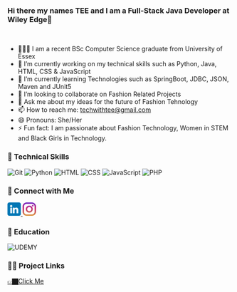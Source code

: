 ### Hi there my names TEE and I am a Full-Stack Java Developer at Wiley Edge👋

<br>

- 👩🏿‍💻 I am a recent BSc Computer Science graduate from  University of Essex
- 🔭 I’m currently working on my technical skills such as Python, Java, HTML, CSS & JavaScript
- 🌱 I’m currently learning Technologies such as SpringBoot, JDBC, JSON,  Maven and JUnit5
- 👯 I’m looking to collaborate on Fashion Related Projects
- 💬 Ask me about my ideas for the future of Fashion Tehnology 
- 📫 How to reach me: techwithtee@gmail.com
- 😄 Pronouns: She/Her
- ⚡ Fun fact: I am passionate about Fashion Technology, Women in STEM and Black Girls in Technology.

### 👾 Technical Skills
![Git](https://img.shields.io/badge/git-%23F05033.svg?style=for-the-badge&logo=git&logoColor=white) ![Python](https://img.shields.io/badge/python-3670A0?style=for-the-badge&logo=python&logoColor=ffdd54) ![HTML](https://img.shields.io/badge/HTML5-E34F26?style=for-the-badge&logo=html5&logoColor=white) ![CSS](https://img.shields.io/badge/CSS3-1572B6?style=for-the-badge&logo=css3&logoColor=white) ![JavaScript](https://img.shields.io/badge/JavaScript-F7DF1E?style=for-the-badge&logo=javascript&logoColor=black) ![PHP](https://img.shields.io/badge/PHP-777BB4?style=for-the-badge&logo=php&logoColor=white)

### 📲 Connect with Me

<a href="https://www.linkedin.com/in/tosin-oluwole/">
<img src="images/linkedin.png" alt="alternate text"
width="30px" height="height">
</a> 

<a href="https://instagram.com/techwithtee">
<img src="images/instagram.png" alt="alternate text"
width="30px" height="height">
</a> 

### 📓 Education
![UDEMY](https://camo.githubusercontent.com/4ac8a7a42c5f8d85371c33b1502a0a8aaec1cd359573ee6723c5d8351595b0a6/68747470733a2f2f696d672e736869656c64732e696f2f62616467652f5564656d792d4134333546303f7374796c653d666f722d7468652d6261646765266c6f676f3d5564656d79266c6f676f436f6c6f723d7768697465)

### ✍🏿 Project Links
[👉🏿Click Me](https://github.com/techwithtee?tab=repositories)
